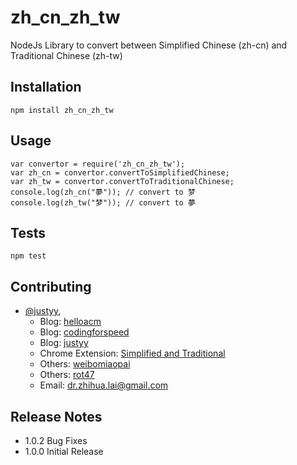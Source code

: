# zh_cn_zh_tw
NodeJs Library to convert between Simplified Chinese (zh-cn) and Traditional Chinese (zh-tw)


## Installation
```
npm install zh_cn_zh_tw
```

## Usage
```
var convertor = require('zh_cn_zh_tw');
var zh_cn = convertor.convertToSimplifiedChinese;
var zh_tw = convertor.convertToTraditionalChinese;
console.log(zh_cn("夢")); // convert to 梦
console.log(zh_tw("梦")); // convert to 夢
```

## Tests
```
npm test
```

## Contributing
* [@justyy](https://steemit.com/@justyy), 
    * Blog: [helloacm](https://helloacm.com)
    * Blog: [codingforspeed](https://codingforspeed.com)
    * Blog: [justyy](https://justyy.com)
    * Chrome Extension: [Simplified and Traditional](https://chrome.google.com/webstore/detail/olpihmabpjpllgmahlgiakkgaccigpfo)
    * Others: [weibomiaopai](https://weibomiaopai.com)
    * Others: [rot47](https://rot47.net)
    * Email: dr.zhihua.lai@gmail.com    

## Release Notes
* 1.0.2 Bug Fixes
* 1.0.0 Initial Release